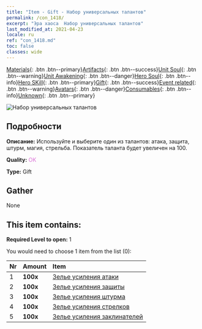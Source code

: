 ```yaml
---
title: "Item - Gift - Набор универсальных талантов"
permalink: /con_1418/
excerpt: "Эра хаоса  Набор универсальных талантов"
last_modified_at: 2021-04-23
locale: ru
ref: "con_1418.md"
toc: false
classes: wide
---
```

 [Materials](/ItemsRU/){: .btn .btn--primary}[Artifacts](/ItemsRU/Artifacts/){: .btn .btn--success}[Unit Soul](/ItemsRU/UnitSoul/){: .btn .btn--warning}[Unit Awakening](/ItemsRU/UnitAwakening/){: .btn .btn--danger}[Hero Soul](/ItemsRU/HeroSoul/){: .btn .btn--info}[Hero SKill](/ItemsRU/HeroSkill/){: .btn .btn--primary}[Gift](/ItemsRU/Gift/){: .btn .btn--success}[Event related](/ItemsRU/Events/){: .btn .btn--warning}[Avatars](/ItemsRU/Avatars/){: .btn .btn--danger}[Consumables](/ItemsRU/Consumables/){: .btn .btn--info}[Unknown](/ItemsRU/Unknown/){: .btn .btn--primary}

 ![Набор универсальных талантов](/images/t/i_907032.png)

## Подробности
 **Описание:** Используйте и выберите один из талантов: атака, защита, штурм, магия, стрельба. Показатель таланта будет увеличен на 100.

 **Quality:** <span style="color: #DA70D6">OK</span>

 **Type:** Gift

## Gather

  None

## This item contains:

 **Required Level to open:** 1

 You would need to choose 1 item from the list (0):

  | Nr | Amount |     Item    |
  |:---|:-------|:------------|
  | 1 |  **100x** | [Зелье усиления атаки](/ItemsRU/con_786/) |  | 
  | 2 |  **100x** | [Зелье усиления защиты](/ItemsRU/con_787/) |  | 
  | 3 |  **100x** | [Зелье усиления штурма](/ItemsRU/con_788/) |  | 
  | 4 |  **100x** | [Зелье усиления стрелков](/ItemsRU/con_789/) |  | 
  | 5 |  **100x** | [Зелье усиления заклинателей](/ItemsRU/con_790/) |  | 
